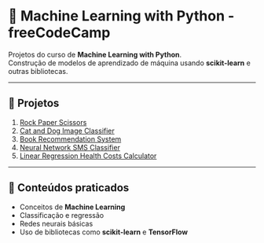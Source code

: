 # 🤖 Machine Learning with Python - freeCodeCamp

Projetos do curso de **Machine Learning with Python**.  
Construção de modelos de aprendizado de máquina usando **scikit-learn** e outras bibliotecas.

---

## 📂 Projetos

1. [Rock Paper Scissors](./Project1)  
2. [Cat and Dog Image Classifier](./Project2)  
3. [Book Recommendation System](./Project3)  
4. [Neural Network SMS Classifier](./Project4)  
5. [Linear Regression Health Costs Calculator](./Project5)  

---

## 🚀 Conteúdos praticados
- Conceitos de **Machine Learning**
- Classificação e regressão
- Redes neurais básicas
- Uso de bibliotecas como **scikit-learn** e **TensorFlow**
